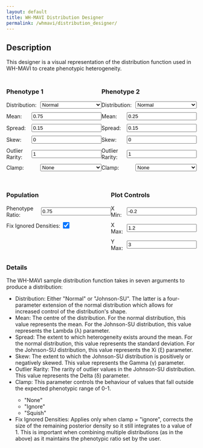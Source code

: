 ```yaml
---
layout: default
title: WH-MAVI Distribution Designer
permalink: /whmavi/distribution_designer/
---
```


## Description
This designer is a visual representation of the distribution function used in WH-MAVI to create phenotypic heterogeneity.

<script src="https://cdn.jsdelivr.net/npm/chart.js"></script>

<style>

  h3 {
      text-align: left;
  }
  
  #controls {
    margin-top: 20px;
  }
  
  .control-group {
    margin-bottom: 10px;
    display: flex;
    align-items: center;
  }
  
  .control-group label {
    flex: 1;
    margin-right: 10px;
  }
  
  .control-group select {
    flex: 2;
  }
  
  @media (max-width: 768px) {

    h3 {
        text-align: center;
    }
    
      .control-group {
          flex-direction: column;
      }
  
      .control-group label {
          margin-right: 0;
          margin-bottom: 5px;
      }
  
      .control-group input[type="number"],
      .control-group select {
        flex: none;
        width: 95%;
      }
  }  

  .hidden {
    display: none;
  }
</style>

<canvas id="distributionChart" width="800" height="400"></canvas>

<div id="controls" style="display: flex; justify-content: space-between;">
  <!-- Distribution 1 Inputs -->
  <div id="distribution1-controls">
    <h3>Phenotype 1</h3>
    <div class="control-group">
      <label for="distribution1">Distribution:</label>
      <select id="distribution1" onchange="toggleInputs('1')">
        <option value="normal">Normal</option>
        <option value="johnson-su">Johnson-SU</option>
      </select>
    </div>
    <div class="control-group" id="mean1-group">
      <label for="mean1">Mean:</label>
      <input type="number" id="mean1" value="0.75" step="0.01">
    </div>
    <div class="control-group" id="spread1-group">
      <label for="spread1">Spread:</label>
      <input type="number" id="spread1" value="0.15" step="0.01">
    </div>
    <div class="control-group" id="skew1-group">
      <label for="skew1">Skew:</label>
      <input type="number" id="skew1" value="0" step="0.01">
    </div>
    <div class="control-group" id="rarity1-group">
      <label for="rarity1">Outlier Rarity:</label>
      <input type="number" id="rarity1" value="1" step="0.1">
    </div>
    <div class="control-group" id="clamp1-group">
      <label for="clamp1">Clamp:</label>
      <select id="clamp1">
        <option value="none">None</option>
        <option value="ignore">Ignore</option>
        <option value="squish">Squish</option>
      </select>
    </div>
  </div>

  <!-- Distribution 2 Inputs -->
  <div id="distribution2-controls">
    <h3>Phenotype 2</h3>
    <div class="control-group">
      <label for="distribution2">Distribution:</label>
      <select id="distribution2" onchange="toggleInputs('2')">
        <option value="normal">Normal</option>
        <option value="johnson-su">Johnson-SU</option>
      </select>
    </div>
    <div class="control-group" id="mean2-group">
      <label for="mean2">Mean:</label>
      <input type="number" id="mean2" value="0.25" step="0.01">
    </div>
    <div class="control-group" id="spread2-group">
      <label for="spread2">Spread:</label>
      <input type="number" id="spread2" value="0.15" step="0.01">
    </div>
    <div class="control-group" id="skew2-group">
      <label for="skew2">Skew:</label>
      <input type="number" id="skew2" value="0" step="0.01">
    </div>
    <div class="control-group" id="rarity2-group">
      <label for="rarity2">Outlier Rarity:</label>
      <input type="number" id="rarity2" value="1" step="0.1">
    </div>
    <div class="control-group" id="clamp2-group">
      <label for="clamp2">Clamp:</label>
      <select id="clamp2">
        <option value="none">None</option>
        <option value="ignore">Ignore</option>
        <option value="squish">Squish</option>
      </select>
    </div>
  </div>
</div>

<div id="controls" style="display: flex; justify-content: space-between;">
  <div id="population-controls">
    <h3>Population</h3>
    <div class="control-group">
        <label for="phenoratio">Phenotype Ratio:</label>
        <input type="number" id="phenoratio" value="0.75" step="0.01">
      </div>
    <div>
      <label for="fixdensities">Fix Ignored Densities:</label>
      <input type="checkbox" id="fixdensities" checked style="transform: scale(1.35); margin-left: 5px;">
    </div>
  </div>
  <div id="plot-controls">
    <h3>Plot Controls</h3>
    <div class="control-group">
          <label for="xmin">X Min:</label>
          <input type="number" id="xmin" value="-0.2" step="0.1">
        </div>
    <div class="control-group">
      <label for="xmax">X Max:</label>
      <input type="number" id="xmax" value="1.2" step="0.1">
    </div>
    <div class="control-group">
      <label for="ymax">Y Max:</label>
      <input type="number" id="ymax" value="3" step="0.1">
    </div>
  </div>
</div>

### Details
The WH-MAVI sample distribution function takes in seven arguments to produce a distribution:
<ul>
  <li>Distribution: Either "Normal" or "Johnson-SU". The latter is a four-parameter extension of the normal distribution which allows for increased control of the distribution's shape.</li>
  <li>Mean: The centre of the distribution. For the normal distribution, this value represents the mean. For the Johnson-SU distribution, this value represents the Lambda (λ) parameter.</li>
  <li>Spread: The extent to which heterogeneity exists around the mean. For the normal distribution, this value represents the standard deviation. For the Johnson-SU distribution, this value represents the Xi (ξ) parameter.</li>
  <li>Skew: The extent to which the Johnson-SU distribution is positively or negatively skewed. This value represents the Gamma (γ) parameter.</li>
  <li>Outlier Rarity: The rarity of outlier values in the Johnson-SU distribution. This value represents the Delta (δ) parameter. </li>
  <li>Clamp: This parameter controls the behaviour of values that fall outside the expected phenotypic range of 0-1.</li>
  <ul>
    <li>"None"</li>
    <li>"Ignore"</li>
    <li>"Squish"</li>
  </ul>
  <li>Fix Ignored Densities: Applies only when clamp = "ignore", corrects the size of the remaining posterior density so it still integrates to a value of 1. This is important when combining multiple distributions (as in the above) as it maintains the phenotypic ratio set by the user.</li>
</ul>

<script>
function toggleInputs(groupNumber) {
  
  const distributionType = document.getElementById('distribution' + groupNumber).value;
  const meanGroup = document.getElementById('mean' + groupNumber + '-group');
  const spreadGroup = document.getElementById('spread' + groupNumber + '-group');
  const skewGroup = document.getElementById('skew' + groupNumber + '-group');
  const rarityGroup = document.getElementById('rarity' + groupNumber + '-group');
  const clampGroup = document.getElementById('clamp' + groupNumber + '-group');

  if (distributionType === 'normal') {
    meanGroup.classList.remove('hidden');
    spreadGroup.classList.remove('hidden');
    skewGroup.classList.add('hidden');
    rarityGroup.classList.add('hidden');
    clampGroup.classList.remove('hidden');
  } else if (distributionType === 'johnson-su') {
    meanGroup.classList.remove('hidden');
    spreadGroup.classList.remove('hidden');
    skewGroup.classList.remove('hidden');
    rarityGroup.classList.remove('hidden');
    clampGroup.classList.remove('hidden');
  }
}

document.addEventListener('DOMContentLoaded', function() {
  toggleInputs('1');
  toggleInputs('2');
});
</script>

<script>
let chart;
  
function calculateDistribution(distribution, xmin, xmax, mean, spread, skew, rarity, clamp, fix) {
  
  const x_values = [];
  const step = (xmax - xmin) / 200;

  for (let x = xmin; x <= xmax; x += step) {
    x_values.push(x);
  }

  let y_values = [];

  if (distribution === "normal") {
    y_values = x_values.map((x) => {
        if (spread === 0) {
            const closestX = x_values.reduce((a, b) => Math.abs(b - mean) < Math.abs(a - mean) ? b : a);
            return x === closestX ? 40 : 0;
        }
      const factor = 1 / (spread * Math.sqrt(2 * Math.PI));
      const exponent = -0.5 * Math.pow((x - mean) / spread, 2);
      return factor * Math.exp(exponent);
    });
  } else if (distribution === "johnson-su") {
    y_values = x_values.map((x) => {
        if (spread === 0) {
            const closestX = x_values.reduce((a, b) => Math.abs(b - mean) < Math.abs(a - mean) ? b : a);
            return x === closestX ? 40 : 0;
        }
      const sqrtTwoPi = Math.sqrt(2 * Math.PI);
      const factor = rarity / (spread * sqrtTwoPi);
      const z = Math.asinh((x - mean) / spread);
      const exponent = -0.5 * Math.pow(skew + rarity * z, 2);
      const denominator = Math.sqrt(1 + Math.pow((x - mean) / spread, 2));
      return factor * Math.exp(exponent) / denominator;
    });
  } 
  if (clamp == "ignore") {
    if (fix == true) {
      let sumA = y_values.reduce((acc, y, i) => {
        if (x_values[i] < 0 || x_values[i] > 1) {
          return acc + y;
        }
        return acc;
      }, 0);
  
      let sumB = y_values.reduce((acc, y, i) => {
        if (x_values[i] > 0 && x_values[i] < 1) {
          return acc + y;
        }
        return acc;
      }, 0);
  
      let correctionFactor = (sumA / sumB) + 1;
      
      y_values = y_values.map((y, i) => {
      if (x_values[i] < 0 || x_values[i] > 1) {
        return 0;
      }
        
      return y * correctionFactor;
    });
  } else {
    y_values = y_values.map((y, i) => {
      if (x_values[i] < 0 || x_values[i] > 1) {
        return 0;
      }
      return y;
    });
    }
  } else if (clamp == "squish") {
      const sumYBelowZero = x_values.reduce((acc, x, i) => x < 0 ? acc + y_values[i] : acc, 0);
      const sumYAboveOne = x_values.reduce((acc, x, i) => x > 1 ? acc + y_values[i] : acc, 0);
    
      let indexClosestToZero = 0;
      let indexClosestToOne = 0;
      let minDistToZero = Infinity;
      let minDistToOne = Infinity;
    
      x_values.forEach((x, i) => {
        if (Math.abs(x) < minDistToZero) {
          minDistToZero = Math.abs(x);
          indexClosestToZero = i;
        }
        if (Math.abs(x - 1) < minDistToOne) {
          minDistToOne = Math.abs(x - 1);
          indexClosestToOne = i;
        }
      });
    
      y_values = y_values.map((y, i) => {
        if (x_values[i] < 0 || x_values[i] > 1) {
          return 0;
        } else if (i === indexClosestToZero) {
          return sumYBelowZero;
        } else if (i === indexClosestToOne) {
          return sumYAboveOne;
        }
        return y;
      });
    }

  return { x_values, y_values };
}

function plotDistribution() {
  const distribution1 = document.getElementById("distribution1").value;
  const mean1 = parseFloat(document.getElementById("mean1").value);
  const spread1 = parseFloat(document.getElementById("spread1").value);
  const skew1 = parseFloat(document.getElementById("skew1").value);
  const rarity1 = parseFloat(document.getElementById("rarity1").value);
  const clamp1 = document.getElementById("clamp1").value;
  

  const distribution2 = document.getElementById("distribution2").value;
  const mean2 = parseFloat(document.getElementById("mean2").value);
  const spread2 = parseFloat(document.getElementById("spread2").value);
  const skew2 = parseFloat(document.getElementById("skew2").value);
  const rarity2 = parseFloat(document.getElementById("rarity2").value);
  const clamp2 = document.getElementById("clamp2").value;
  
  const phenoratio = parseFloat(document.getElementById("phenoratio").value);
  const fix = document.getElementById("fixdensities").checked;
  
  const xmin = parseFloat(document.getElementById("xmin").value);
  const xmax = parseFloat(document.getElementById("xmax").value);
  const ymax = parseFloat(document.getElementById("ymax").value);
  
  const { x_values: x_values1, y_values: y_values1 } = calculateDistribution(distribution1, xmin, xmax, mean1, spread1, skew1, rarity1, clamp1, fix);
  const { x_values: x_values2, y_values: y_values2 } = calculateDistribution(distribution2, xmin, xmax, mean2, spread2, skew2, rarity2, clamp2, fix);

  const y_values1_mult = y_values1.map(value => value * phenoratio);
  const y_values2_mult = y_values2.map(value => value * (1 - phenoratio));

  const y_values_sum = y_values1_mult.map((y, i) => y + y_values2_mult[i]);

  if (!chart) {
    const ctx = document.getElementById("distributionChart").getContext("2d");
    chart = new Chart(ctx, {
      type: "line",
      data: {
        labels: x_values1,
        datasets: [
          {
            label: "Phenotype 1",
            data: y_values1_mult,
            borderColor: "#3498db",
            fill: false,
            pointRadius: 0,
          },
          {
            label: "Phenotype 2",
            data: y_values2_mult,
            borderColor: "#e74c3c",
            fill: false,
            pointRadius: 0,
          },
          {
            label: "Population Probability Density",
            data: y_values_sum,
            backgroundColor: "#34495e",
            fill: true,
            pointRadius: 0,
          },
        ],
      },
      options: {
        scales: {
          x: {
            type: "linear",
            position: "bottom",
            title: {
            display: true,
            text: 'Phenotype Strength'
            }
          },
          y: {
            max: ymax,
            title: {
            display: true,
            text: 'Probability Density'
            }
          },
        },
      }
    });
  } else {
    // Update the existing chart's data and refresh it
    chart.data.labels = x_values1;
    chart.data.datasets[0].data = y_values1_mult;
    chart.data.datasets[1].data = y_values2_mult;
    chart.data.datasets[2].data = y_values_sum;
    chart.options.scales.y.max = ymax;
    chart.update();
  }
}


  // Attach change listeners to all controls to update the chart on input change
  document.querySelectorAll("#controls input, #controls select").forEach((input) => {
    input.addEventListener("input", plotDistribution);
  });

  // Initial plot
  plotDistribution();
</script>
